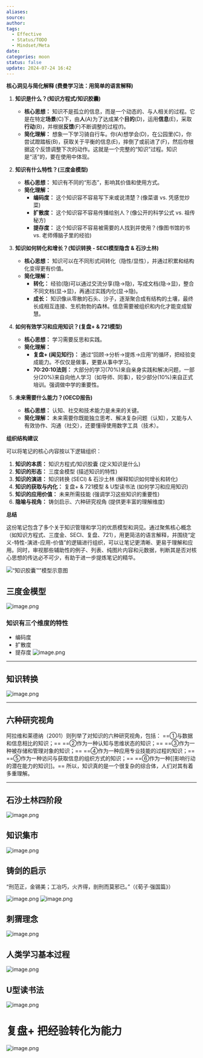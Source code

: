 ```yaml
---
aliases: 
source: 
author: 
tags:
  - Effective
  - Status/TODO
  - Mindset/Meta
date: 
categories: moon
status: false
update: 2024-07-24 16:42
---
```


**核心洞见与简化解释 (费曼学习法：用简单的语言解释)**

1.  **知识是什么？(知识方程式/知识胶囊)**
    *   **核心思想：** 知识不是孤立的信息，而是一个动态的、与人相关的过程。它是在特定**场景**(C)下，由**人**(A)为了达成某个**目的**(D)，运用**信息**(E)，采取**行动**(B)，并根据**反馈**(F)不断调整的过程(f)。
    *   **简化理解：** 想象一下学习骑自行车。你(A)想学会(D)，在公园里(C)，你尝试蹬踏板(B)，获取关于平衡的信息(E)，摔倒了或前进了(F)，然后你根据这个反馈调整下次的动作。这就是一个完整的“知识”过程。知识是“活”的，要在使用中体现。

2.  **知识有什么特性？(三度金模型)**
    *   **核心思想：** 知识有不同的“形态”，影响其价值和使用方式。
    *   **简化理解：**
        *   **编码度：** 这个知识容不容易写下来或说清楚？(像菜谱 vs. 凭感觉炒菜)
        *   **扩散度：** 这个知识容不容易传播给别人？(像公开的科学公式 vs. 祖传秘方)
        *   **提存度：** 这个知识容不容易被需要的人找到并使用？(像图书馆的书 vs. 老师傅脑子里的经验)

3.  **知识如何转化和增长？(知识转换 - SECI模型隐含 & 石沙土林)**
    *   **核心思想：** 知识可以在不同形式间转化（隐性/显性），并通过积累和结构化变得更有价值。
    *   **简化理解：**
        *   **转化：** 经验(隐)可以通过交流分享(隐->隐)，写成文档(隐->显)，整合不同文档(显->显)，再通过实践内化(显->隐)。
        *   **成长：** 知识像从零散的石头、沙子，逐渐聚合成有结构的土壤，最终长成相互连接、生机勃勃的森林。信息需要被组织和内化才能变成智慧。

4.  **如何有效学习和应用知识？(复盘+ & 721模型)**
    *   **核心思想：** 学习需要反思和实践。
    *   **简化理解：**
        *   **复盘+ (闻见知行)：** 通过“回顾->分析->提炼->应用”的循环，把经验变成能力。不仅仅是做事，更要从事中学习。
        *   **70:20:10法则：** 大部分的学习(70%)来自亲身实践和解决问题，一部分(20%)来自向他人学习（如导师、同事），较少部分(10%)来自正式培训。强调做中学的重要性。

5.  **未来需要什么能力？(OECD报告)**
    *   **核心思想：** 认知、社交和技术能力是未来的关键。
    *   **简化理解：** 未来需要你既能独立思考、解决复杂问题（认知），又能与人有效协作、沟通（社交），还要懂得使用数字工具（技术）。

**组织结构建议**

可以将笔记的核心内容按以下逻辑组织：

1.  **知识的本质：** 知识方程式/知识胶囊 (定义知识是什么)
2.  **知识的形态：** 三度金模型 (描述知识的特性)
3.  **知识的演进：** 知识转换 (SECI) & 石沙土林 (解释知识如何增长和转化)
4.  **知识的获取与内化：** 复盘+ & 721模型 & U型读书法 (如何学习和应用知识)
5.  **知识的应用价值：** 未来所需技能 (强调学习这些知识的重要性)
6.  **隐喻与视角：** 铸剑启示、六种研究视角 (提供更丰富的理解维度)


**总结**

这份笔记包含了多个关于知识管理和学习的优质模型和洞见。通过聚焦核心概念（如知识方程式、三度金、SECI、复盘、721），用更简洁的语言解释，并围绕“定义-特性-演进-应用-价值”的逻辑进行组织，可以让笔记更清晰、更易于理解和应用。同时，审视那些辅助性的例子、列表、纯图片内容和元数据，判断其是否对核心思想的传达必不可少，有助于进一步提炼笔记的精华。

![“知识胶囊™”模型示意图](https://cdn.jsdelivr.net/gh/duanbiao2000/BlogGallery@main/picture/20240808001028.png)

## 三度金模型

![image.png](https://cdn.jsdelivr.net/gh/duanbiao2000/BlogGallery@main/picture/20240630122223.png)

### 知识有三个维度的特性

- 编码度
- 扩散度
- 提存度
![image.png](https://cdn.jsdelivr.net/gh/duanbiao2000/BlogGallery@main/picture/20240808001110.png)

---

## 知识转换

![image.png](https://cdn.jsdelivr.net/gh/duanbiao2000/BlogGallery@main/picture/20240630123020.png)

---

## 六种研究视角

阿拉维和莱德纳（2001）则列举了对知识的六种研究视角，包括：
==①与数据和信息相比的知识；==
==②作为一种认知与思维状态的知识；==
==③作为一种被存储和管理对象的知识；==
==④作为一种应用专业技能的过程的知识；==
==⑤作为一种访问与获取信息的组织方式的知识；==
==⑥作为一种[[影响行动的潜在能力的知识]]。==
所以，知识真的是一个很复杂的综合体，人们对其有着多重理解。
<!--SR:!2000-01-01,1,250!2025-04-17,3,250!2000-01-01,1,250!2000-01-01,1,250!2000-01-01,1,250!2000-01-01,1,250-->

---

## 石沙土林四阶段

![image.png](https://cdn.jsdelivr.net/gh/duanbiao2000/BlogGallery@main/picture/20240630124345.png)

## 知识集市

![image.png](https://cdn.jsdelivr.net/gh/duanbiao2000/BlogGallery@main/picture/20240808002228.png)

## 铸剑的启示

“刑范正，金锡美；工冶巧，火齐得，剖刑而莫邪已。”（《荀子·强国篇》）


![image.png](https://cdn.jsdelivr.net/gh/duanbiao2000/BlogGallery@main/picture/20240808003058.png)
![image.png](https://cdn.jsdelivr.net/gh/duanbiao2000/BlogGallery@main/picture/20240808003141.png)

## 刺猬理念

![image.png](https://cdn.jsdelivr.net/gh/duanbiao2000/BlogGallery@main/picture/20240809150510.png)

## 人类学习基本过程

![image.png](https://cdn.jsdelivr.net/gh/duanbiao2000/BlogGallery@main/picture/20240809150624.png)

## U型读书法

![image.png](https://cdn.jsdelivr.net/gh/duanbiao2000/BlogGallery@main/picture/20240809154355.png)

# 复盘+ 把经验转化为能力

![image.png](https://cdn.jsdelivr.net/gh/duanbiao2000/BlogGallery@main/picture/20240809160946.png)



